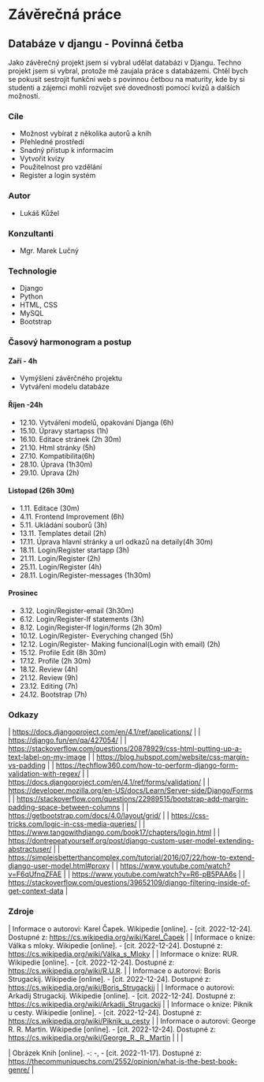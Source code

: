 # Závěrečná práce
## Databáze v djangu - Povinná četba
Jako závěrečný projekt jsem si vybral udělat databázi v Djangu. Techno projekt jsem si vybral, protože mě zaujala práce s databázemi. Chtěl bych se pokusit sestrojit funkční web s povinnou četbou na maturity, kde by si studenti a zájemci mohli rozvíjet své dovednosti pomocí kvízů a dalších možností. 
### Cíle
- Možnost vybírat z několika autorů a knih
- Přehledné prostředí
- Snadný přístup k informacím
- Vytvořit kvízy
- Použitelnost pro vzdělání
- Register a login systém

### Autor
- Lukáš Kůžel
### Konzultanti
- Mgr. Marek Lučný

### Technologie
- Django
- Python
- HTML, CSS
- MySQL
- Bootstrap

### Časový harmonogram a postup
#### Zaří - 4h
- Vymýšlení závěrčného projektu 
- Vytváření modelu databáze
#### Říjen -24h
- 12.10. Vytváření modelů, opakování Djanga (6h)
- 15.10. Úpravy startapss (1h)
- 16.10. Editace stránek (2h 30m)
- 21.10. Html stránky (5h)
- 27.10. Kompatibilita(6h)
- 28.10. Úprava (1h30m)
- 29.10. Úprava (2h)
#### Listopad (26h 30m)
- 1.11. Editace (30m)
- 4.11. Frontend Improvement (6h)
- 5.11. Ukládání souborů (3h)
- 13.11. Templates detail (2h)
- 17.11. Úprava hlavní stránky a url odkazů na detaily(4h 30m)
- 18.11. Login/Register startapp (3h)
- 21.11. Login/Register (2h)
- 25.11. Login/Register (4h)
- 28.11. Login/Register-messages (1h30m)
#### Prosinec
- 3.12. Login/Register-email (3h30m)
- 6.12. Login/Register-If statements (3h)
- 8.12. Login/Register-If login/forms (2h 30m)
- 10.12. Login/Register- Everyching changed (5h)
- 12.12. Login/Register- Making funcional(Login with email) (2h)
- 15.12. Profile Edit (8h 30m)
- 17.12. Profile (2h 30m)
- 18.12. Review (4h)
- 21.12. Review (9h)
- 23.12. Editing (7h)
- 24.12. Bootstrap (7h)

### Odkazy
| https://docs.djangoproject.com/en/4.1/ref/applications/ |
| https://django.fun/en/qa/427054/ |
| https://stackoverflow.com/questions/20878929/css-html-putting-up-a-text-label-on-my-image |
| https://blog.hubspot.com/website/css-margin-vs-padding |
| https://techflow360.com/how-to-perform-django-form-validation-with-regex/ |
| https://docs.djangoproject.com/en/4.1/ref/forms/validation/ |
| https://developer.mozilla.org/en-US/docs/Learn/Server-side/Django/Forms |
| https://stackoverflow.com/questions/22989515/bootstrap-add-margin-padding-space-between-columns |
| https://getbootstrap.com/docs/4.0/layout/grid/ |
| https://css-tricks.com/logic-in-css-media-queries/ |
| https://www.tangowithdjango.com/book17/chapters/login.html |
| https://dontrepeatyourself.org/post/django-custom-user-model-extending-abstractuser/ |
| https://simpleisbetterthancomplex.com/tutorial/2016/07/22/how-to-extend-django-user-model.html#proxy | 
| https://www.youtube.com/watch?v=F6qUfnqZFAE |
| https://www.youtube.com/watch?v=R6-pB5PAA6s |
| https://stackoverflow.com/questions/39652109/django-filtering-inside-of-get-context-data |

### Zdroje
| Informace o autorovi: Karel Čapek. Wikipedie [online]. - [cit. 2022-12-24]. Dostupné z: https://cs.wikipedia.org/wiki/Karel_Čapek |
| Informace o knize: Válka s mloky. Wikipedie [online]. - [cit. 2022-12-24]. Dostupné z: https://cs.wikipedia.org/wiki/Válka_s_Mloky |
| Informace o knize: RUR. Wikipedie [online]. - [cit. 2022-12-24]. Dostupné z: https://cs.wikipedia.org/wiki/R.U.R. |
| Informace o autorovi: Boris Strugackij. Wikipedie [online]. - [cit. 2022-12-24]. Dostupné z: https://cs.wikipedia.org/wiki/Boris_Strugackij |
| Informace o autorovi: Arkadij Strugackij. Wikipedie [online]. - [cit. 2022-12-24]. Dostupné z: https://cs.wikipedia.org/wiki/Arkadij_Strugackij |
| Informace o knize: Piknik u cesty. Wikipedie [online]. - [cit. 2022-12-24]. Dostupné z: https://cs.wikipedia.org/wiki/Piknik_u_cesty |
| Informace o autorovi: George R. R. Martin. Wikipedie [online]. - [cit. 2022-12-24]. Dostupné z: https://cs.wikipedia.org/wiki/George_R._R._Martin |
|  | 

| Obrázek Knih [online]. -: -, - [cit. 2022-11-17]. Dostupné z: https://thecommuniquechs.com/2552/opinion/what-is-the-best-book-genre/ |
